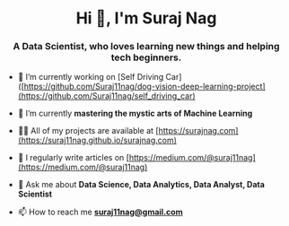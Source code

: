 
<h1 align="center">Hi 👋, I'm Suraj Nag</h1>
<h3 align="center">A Data Scientist, who loves learning new things and helping tech beginners.</h3>

- 🔭 I’m currently working on [Self Driving Car]([https://github.com/Suraj11nag/dog-vision-deep-learning-project](https://github.com/Suraj11nag/self_driving_car)

- 🌱 I’m currently **mastering the mystic arts of Machine Learning**

- 👨‍💻 All of my projects are available at [https://surajnag.com](https://suraj11nag.github.io/surajnag.com)

- 📝 I regularly write articles on [https://medium.com/@suraj11nag](https://medium.com/@suraj11nag)

- 💬 Ask me about **Data Science, Data Analytics, Data Analyst, Data Scientist**

- 📫 How to reach me **suraj11nag@gmail.com**
